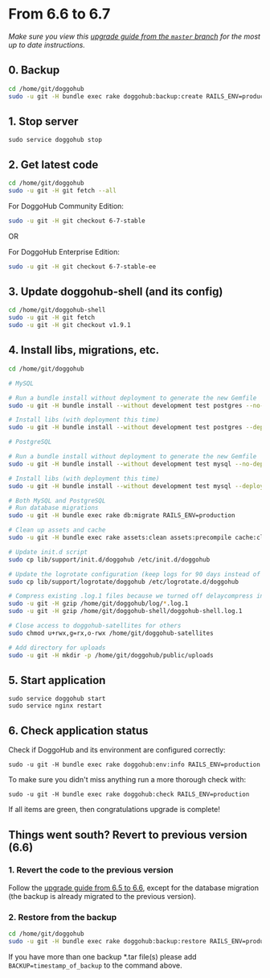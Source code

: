 # From 6.6 to 6.7
*Make sure you view this [upgrade guide from the `master` branch](../../../master/doc/update/6.6-to-6.7.md) for the most up to date instructions.*

## 0. Backup

```bash
cd /home/git/doggohub
sudo -u git -H bundle exec rake doggohub:backup:create RAILS_ENV=production
```

## 1. Stop server

    sudo service doggohub stop

## 2. Get latest code

```bash
cd /home/git/doggohub
sudo -u git -H git fetch --all
```

For DoggoHub Community Edition:

```bash
sudo -u git -H git checkout 6-7-stable
```

OR

For DoggoHub Enterprise Edition:

```bash
sudo -u git -H git checkout 6-7-stable-ee
```

## 3. Update doggohub-shell (and its config)

```bash
cd /home/git/doggohub-shell
sudo -u git -H git fetch
sudo -u git -H git checkout v1.9.1
```

## 4. Install libs, migrations, etc.

```bash
cd /home/git/doggohub

# MySQL

# Run a bundle install without deployment to generate the new Gemfile
sudo -u git -H bundle install --without development test postgres --no-deployment

# Install libs (with deployment this time)
sudo -u git -H bundle install --without development test postgres --deployment

# PostgreSQL

# Run a bundle install without deployment to generate the new Gemfile
sudo -u git -H bundle install --without development test mysql --no-deployment

# Install libs (with deployment this time)
sudo -u git -H bundle install --without development test mysql --deployment

# Both MySQL and PostgreSQL
# Run database migrations
sudo -u git -H bundle exec rake db:migrate RAILS_ENV=production

# Clean up assets and cache
sudo -u git -H bundle exec rake assets:clean assets:precompile cache:clear RAILS_ENV=production

# Update init.d script
sudo cp lib/support/init.d/doggohub /etc/init.d/doggohub

# Update the logrotate configuration (keep logs for 90 days instead of 52 weeks)
sudo cp lib/support/logrotate/doggohub /etc/logrotate.d/doggohub

# Compress existing .log.1 files because we turned off delaycompress in logrotate
sudo -u git -H gzip /home/git/doggohub/log/*.log.1
sudo -u git -H gzip /home/git/doggohub-shell/doggohub-shell.log.1

# Close access to doggohub-satellites for others
sudo chmod u+rwx,g=rx,o-rwx /home/git/doggohub-satellites

# Add directory for uploads
sudo -u git -H mkdir -p /home/git/doggohub/public/uploads
```

## 5. Start application

    sudo service doggohub start
    sudo service nginx restart

## 6. Check application status

Check if DoggoHub and its environment are configured correctly:

    sudo -u git -H bundle exec rake doggohub:env:info RAILS_ENV=production

To make sure you didn't miss anything run a more thorough check with:

    sudo -u git -H bundle exec rake doggohub:check RAILS_ENV=production

If all items are green, then congratulations upgrade is complete!

## Things went south? Revert to previous version (6.6)

### 1. Revert the code to the previous version

Follow the [upgrade guide from 6.5 to 6.6](6.5-to-6.6.md), except for the database migration (the backup is already migrated to the previous version).

### 2. Restore from the backup

```bash
cd /home/git/doggohub
sudo -u git -H bundle exec rake doggohub:backup:restore RAILS_ENV=production
```

If you have more than one backup *.tar file(s) please add `BACKUP=timestamp_of_backup` to the command above.
